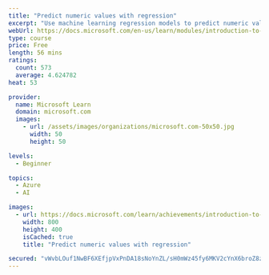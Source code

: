 ```yaml
---
title: "Predict numeric values with regression"
excerpt: "Use machine learning regression models to predict numeric values. Build multiple variations of linear regression models to estimate things like internet traffic."
webUrl: https://docs.microsoft.com/en-us/learn/modules/introduction-to-regression/
type: course
price: Free
length: 56 mins
ratings:
  count: 573
  average: 4.624782
heat: 53

provider:
  name: Microsoft Learn
  domain: microsoft.com
  images:
    - url: /assets/images/organizations/microsoft.com-50x50.jpg
      width: 50
      height: 50

levels:
  - Beginner

topics:
  - Azure
  - AI

images:
  - url: https://docs.microsoft.com/learn/achievements/introduction-to-regression-social.png
    width: 800
    height: 400
    isCached: true
    title: "Predict numeric values with regression"

secured: "vWvbLOuf1NwBF6XEfjpVxPnDA18sNoYnZL/sH0mWz45fy6MKV2cYnX6broZ8zSgcIqMYW0XQDWqQgEnB8CyEsFLs4pSvHcMDm0ctAy7OGpPIAF2J1MGvH1n9PAWu3lCoTf7bNvCnuhycpSaigNxcy7u9JjyDO1zSvN9tg9f8/E1xE2jG8BQ6mqtvuoUuG6raWXBI6EE3raC/NoGIbS22hbBlmzsIlunEqoDAMgp78dOng8jgaC0j3yIo8xexOR/GBpBa7E/aEnuiGyZnSLSihoZB9PLv0apRi5uedXPE2u97Cluy8QxmyBtFp+MV7K+TuXWpFXF6eRrdkvoH9lgL8nOpo3fxKJP2E7bC/sE6mLRp4pRm8jSpJQ6nS27nnNhNDqZ+QprokF/H4klY7f2CMw==;X01/qwzzMqPLzqvLm8cuXA=="
---
```


